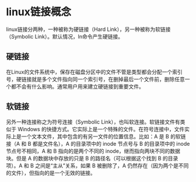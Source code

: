 # linux链接概念

linux链接分两种，一种被称为硬链接（Hard Link），另一种被称为软链接（Symbolic Link）。默认情况，ln命令产生硬链接。

## 硬链接

在Linux的文件系统中，保存在磁盘分区中的文件不管是类型都会分配一个索引号，硬链接就是多个文件指向同一个索引号，在删掉最后一个文件前，删除任意一个都不会有什么影响。通常用户用来建立硬链接到重要文件。

## 软链接

另外一种连接称之为符号连接（Symbolic Link），也叫软连接。软链接文件有类似于 Windows 的快捷方式。它实际上是一个特殊的文件。在符号连接中，文件实际上是一个文本文件，其中包含的有另一文件的位置信息。比如：A 是 B 的软链接（A 和 B 都是文件名），A 的目录项中的 inode 节点号与 B 的目录项中的 inode 节点号不相同，A 和 B 指向的是两个不同的 inode，继而指向两块不同的数据块。但是 A 的数据块中存放的只是 B 的路径名（可以根据这个找到 B 的目录项）。A 和 B 之间是“主从”关系，如果 B 被删除了，A 仍然存在（因为两个是不同的文件），但指向的是一个无效的链接。